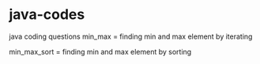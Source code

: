 # java-codes
java coding questions
min_max = finding min and max element by iterating

min_max_sort = finding min and max element by sorting
